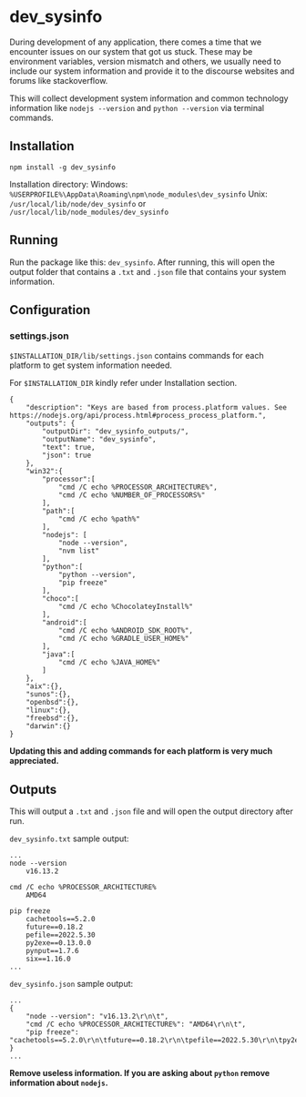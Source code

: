 # dev_sysinfo

During development of any application, there comes a time that we encounter issues on our system that got us stuck.
These may be environment variables, version mismatch and others, we usually need to include our system information and provide it to the discourse websites and forums like stackoverflow.

This will collect development system information and common technology information like `nodejs --version` and `python --version` via terminal commands.

## Installation

`npm install -g dev_sysinfo`

Installation directory:
Windows: `%USERPROFILE%\AppData\Roaming\npm\node_modules\dev_sysinfo`
Unix: `/usr/local/lib/node/dev_sysinfo` or `/usr/local/lib/node_modules/dev_sysinfo`

## Running

Run the package like this: `dev_sysinfo`.
After running, this will open the output folder that contains a `.txt` and `.json` file that contains your system information.

## Configuration

### settings.json

`$INSTALLATION_DIR/lib/settings.json` contains commands for each platform to get system information needed.

For `$INSTALLATION_DIR` kindly refer under Installation section.

```
{
    "description": "Keys are based from process.platform values. See https://nodejs.org/api/process.html#process_process_platform.",
    "outputs": {
        "outputDir": "dev_sysinfo_outputs/",
        "outputName": "dev_sysinfo",
        "text": true,
        "json": true
    },
    "win32":{
        "processor":[
            "cmd /C echo %PROCESSOR_ARCHITECTURE%",
            "cmd /C echo %NUMBER_OF_PROCESSORS%"
        ],
        "path":[
            "cmd /C echo %path%"
        ],
        "nodejs": [
            "node --version",
            "nvm list"
        ],
        "python":[
            "python --version",
            "pip freeze"
        ],
        "choco":[
            "cmd /C echo %ChocolateyInstall%"
        ],
        "android":[
            "cmd /C echo %ANDROID_SDK_ROOT%",
            "cmd /C echo %GRADLE_USER_HOME%"
        ],
        "java":[
            "cmd /C echo %JAVA_HOME%"
        ]
    },
    "aix":{},
    "sunos":{},
    "openbsd":{},
    "linux":{},
    "freebsd":{},
    "darwin":{}
}
```

**Updating this and adding commands for each platform is very much appreciated.**

## Outputs

This will output a `.txt` and `.json` file and will open the output directory after run.

`dev_sysinfo.txt` sample output:

```
...
node --version
	v16.13.2

cmd /C echo %PROCESSOR_ARCHITECTURE%
	AMD64

pip freeze
	cachetools==5.2.0
	future==0.18.2
	pefile==2022.5.30
	py2exe==0.13.0.0
	pynput==1.7.6
	six==1.16.0
...
```

`dev_sysinfo.json` sample output:

```
...
{
    "node --version": "v16.13.2\r\n\t",
    "cmd /C echo %PROCESSOR_ARCHITECTURE%": "AMD64\r\n\t",
    "pip freeze": "cachetools==5.2.0\r\n\tfuture==0.18.2\r\n\tpefile==2022.5.30\r\n\tpy2exe==0.13.0.0\r\n\tpynput==1.7.6\r\n\tsix==1.16.0\r\n\t"
}
...
```

**Remove useless information. If you are asking about `python` remove information about `nodejs`.**